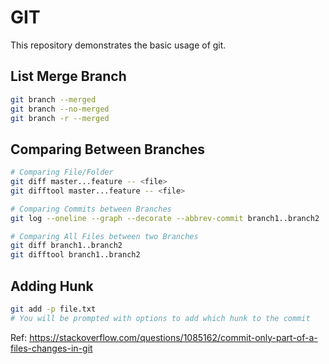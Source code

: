 # GIT

This repository demonstrates the basic usage of git.

## List Merge Branch

```bash
git branch --merged
git branch --no-merged
git branch -r --merged
```

## Comparing Between Branches

```bash
# Comparing File/Folder
git diff master...feature -- <file>
git difftool master...feature -- <file>

# Comparing Commits between Branches
git log --oneline --graph --decorate --abbrev-commit branch1..branch2

# Comparing All Files between two Branches
git diff branch1..branch2
git difftool branch1..branch2
```

## Adding Hunk

```bash
git add -p file.txt
# You will be prompted with options to add which hunk to the commit
```

Ref: https://stackoverflow.com/questions/1085162/commit-only-part-of-a-files-changes-in-git
